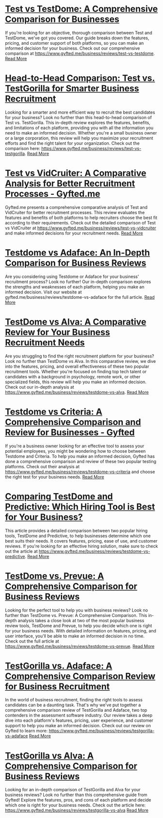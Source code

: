 # [Test vs TestDome: A Comprehensive Comparison for Businesses](https://www.gyfted.me/business/reviews/test-vs-testdome)

If you're looking for an objective, thorough comparison between Test and TestDome, we've got you covered. Our guide breaks down the features, pricing, and customer support of both platforms, so you can make an informed decision for your business. Check out our comprehensive comparison at https://www.gyfted.me/business/reviews/test-vs-testdome. [Read More](https://www.gyfted.me/business/reviews/test-vs-testdome)

# [Head-to-Head Comparison: Test vs. TestGorilla for Smarter Business Recruitment](https://www.gyfted.me/business/reviews/test-vs-testgorilla)

Looking for a smarter and more efficient way to recruit the best candidates for your business? Look no further than this head-to-head comparison of Test vs. TestGorilla. This in-depth review explores the features, benefits, and limitations of each platform, providing you with all the information you need to make an informed decision. Whether you're a small business owner or a large corporation, this review will help you maximize your recruitment efforts and find the right talent for your organization. Check out the comparison here: https://www.gyfted.me/business/reviews/test-vs-testgorilla. [Read More](https://www.gyfted.me/business/reviews/test-vs-testgorilla)

# [Test vs VidCruiter: A Comparative Analysis for Better Recruitment Processes - Gyfted.me](https://www.gyfted.me/business/reviews/test-vs-vidcruiter)

Gyfted.me presents a comprehensive comparative analysis of Test and VidCruiter for better recruitment processes. This review evaluates the features and benefits of both platforms to help recruiters choose the best fit according to their requirements. Check out the detailed comparison of Test vs VidCruiter at https://www.gyfted.me/business/reviews/test-vs-vidcruiter and make informed decisions for your recruitment needs. [Read More](https://www.gyfted.me/business/reviews/test-vs-vidcruiter)

# [Testdome vs Adaface: An In-Depth Comparison for Business Reviews](https://www.gyfted.me/business/reviews/testdome-vs-adaface)

Are you considering using Testdome or Adaface for your business' recruitment process? Look no further! Our in-depth comparison explores the strengths and weaknesses of each platform, helping you make an informed decision. Visit our website at gyfted.me/business/reviews/testdome-vs-adaface for the full article. [Read More](https://www.gyfted.me/business/reviews/testdome-vs-adaface)

# [TestDome vs Alva: A Comparative Review for Your Business Recruitment Needs](https://www.gyfted.me/business/reviews/testdome-vs-alva)

Are you struggling to find the right recruitment platform for your business? Look no further than TestDome vs Alva. In this comparative review, we dive into the features, pricing, and overall effectiveness of these two popular recruitment tools. Whether you're focused on finding top tech talent or candidates with a background in psychology, remote work, or other specialized fields, this review will help you make an informed decision. Check out our in-depth analysis at https://www.gyfted.me/business/reviews/testdome-vs-alva. [Read More](https://www.gyfted.me/business/reviews/testdome-vs-alva)

# [Testdome vs Criteria: A Comprehensive Comparison and Review for Businesses - Gyfted](https://www.gyfted.me/business/reviews/testdome-vs-criteria)

If you're a business owner looking for an effective tool to assess your potential employees, you might be wondering how to choose between Testdome and Criteria. To help you make an informed decision, Gyfted has done a comprehensive comparison and review of these two popular testing platforms. Check out their analysis at https://www.gyfted.me/business/reviews/testdome-vs-criteria and choose the right test for your business needs. [Read More](https://www.gyfted.me/business/reviews/testdome-vs-criteria)

# [Comparing TestDome and Predictive: Which Hiring Tool is Best for Your Business?](https://www.gyfted.me/business/reviews/testdome-vs-predictive)

This article provides a detailed comparison between two popular hiring tools, TestDome and Predictive, to help businesses determine which one best suits their needs. It covers features, pricing, ease of use, and customer reviews. If you're looking for an effective hiring solution, make sure to check out the article at https://www.gyfted.me/business/reviews/testdome-vs-predictive. [Read More](https://www.gyfted.me/business/reviews/testdome-vs-predictive)

# [TestDome vs. Prevue: A Comprehensive Comparison for Business Reviews](https://www.gyfted.me/business/reviews/testdome-vs-prevue)

Looking for the perfect tool to help you with business reviews? Look no further than TestDome vs. Prevue: A Comprehensive Comparison. This in-depth analysis takes a close look at two of the most popular business review tools, TestDome and Prevue, to help you decide which one is right for your business needs. With detailed information on features, pricing, and user interface, you'll be able to make an informed decision in no time. Check out the full article at https://www.gyfted.me/business/reviews/testdome-vs-prevue. [Read More](https://www.gyfted.me/business/reviews/testdome-vs-prevue)

# [TestGorilla vs. Adaface: A Comprehensive Comparison Review for Business Recruitment](https://www.gyfted.me/business/reviews/testgorilla-vs-adaface)

In the world of business recruitment, finding the right tools to assess candidates can be a daunting task. That's why we've put together a comprehensive comparison review of TestGorilla and Adaface, two top contenders in the assessment software industry. Our review takes a deep dive into each platform's features, pricing, user experience, and customer support to help you make an informed decision. Check out our review on Gyfted to learn more: https://www.gyfted.me/business/reviews/testgorilla-vs-adaface [Read More](https://www.gyfted.me/business/reviews/testgorilla-vs-adaface)

# [TestGorilla vs Alva: A Comprehensive Comparison for Business Reviews](https://www.gyfted.me/business/reviews/testgorilla-vs-alva)

Looking for an in-depth comparison of TestGorilla and Alva for your business reviews? Look no further than this comprehensive guide from Gyfted! Explore the features, pros, and cons of each platform and decide which one is right for your business needs. Check out the article here: https://www.gyfted.me/business/reviews/testgorilla-vs-alva [Read More](https://www.gyfted.me/business/reviews/testgorilla-vs-alva)

